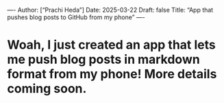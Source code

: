 —- 
Author: [“Prachi Heda”]
Date: 2025-03-22
Draft: false
Title: “App that pushes blog posts to GitHub from my phone”
—-
# Woah, I just created an app that lets me push blog posts in markdown format from my phone! More details coming soon. 